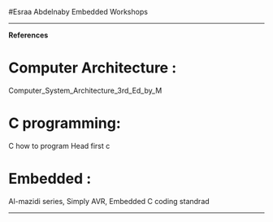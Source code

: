 #Esraa Abdelnaby
Embedded Workshops 
********************************************************
**References**

Computer Architecture :
=======================
Computer_System_Architecture_3rd_Ed_by_M

C programming:
==============
  C how to program
  Head first c
  
Embedded :
==========
  Al-mazidi series, 
  Simply AVR, 
  Embedded C coding standrad
  
*********************************************************
